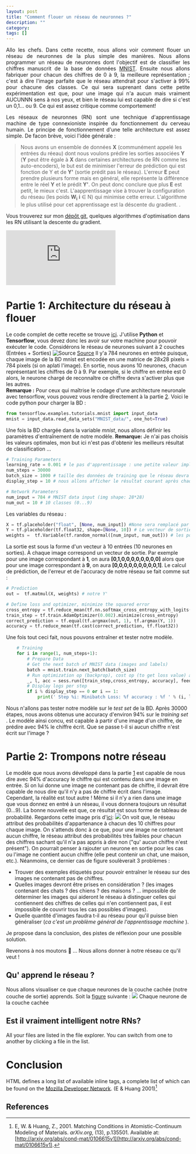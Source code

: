```yaml
---
layout: post
title: "Comment flouer un réseau de neuronnes ?"
description: ""
category: 
tags: []
---
```

<div class="message">
  <p align="justify">
  Allo les chefs. Dans cette recette, nous allons voir comment flouer un réseau de neuronnes de la plus simple des manières. Nous allons programmer un réseau de neuronnes 
  dont l'objectif est de classifier les chiffres manuscrit de la base de données <a href="http://yann.lecun.com/exdb/mnist/" > MNIST</a>. 
  Ensuite nous allons <span> fabriquer </span> pour chacun des chiffres de 0 à 9, la <span> meilleure représentation </span>; c'est à dire l'image 
  parfaite que le réseau attendrait pour s'activer à 99% pour chacune des classes. Ce qui sera suprenant dans cette petite expérimentation est que, pour une image qui n'a aucun mais vraiment AUCUNNN sens à nos yeux, et bien le réseau lui est capable de dire si c'est un 0,1... ou 9.
  Ce qui est assez critique comme comportement!  
  </p>
</div>

<p align="justify"> Les réseaux de neuronnes (RN) sont une technique d'apprentissage machine de type connexioniste inspirée du fonctionnement du cerveau humain. Le principe de fonctionnement d'une telle architecture est assez simple. De facon brève, voici l'idée générale :

> Nous avons un ensemble de données **X** (communément appelé les entrées du réeau) dont nous voulons prédire les sorties associées **Y** (**Y** peut être égale à **X** dans certaines architectures de RN comme les auto-encoders), le but est de minimiser l'erreur de prédiction qui est fonction de Y et de 
**Y'** (sortie prédit pas le réseau). L'erreur **E** peut prendre plusieurs forme mais en général, elle représente la différence entre le réel **Y** et le prédit **Y'**. On peut donc conclure que plus **E** est petit, le mieux c'est. L'aapprentissage vise à trouver la configuration du réseau (les poids **W**<sub><b>i</b></sub> **i** &#8712; &#925;) qui minimise cette erreur.
L'algorithme le plus utilisé pour cet apprentissage est la déscente du gradient.
. 

Vous trouverez sur mon [dépôt git](https://github.com/angetato/Optimizers-for-Tensorflow), quelques algorithmes d'optimisation dans les RN utilisant la descente du gradient. </p>

![img](http://latex.codecogs.com/svg.latex?%5Cfrac%7B%5Csigma%7D%7B%5Cmu%7D) 

# <a name="part1"></a>Partie 1: Architecture du réseau à flouer

Le code complet de cette recette se trouve [ici](#). J'utilise **Python** et **Tensorflow**, vous devez donc les avoir sur votre machine pour pouvoir exécuter le code.
Considérons le réseau de neurones suivant à 2 couches (Entrées + Sorties)
![Source](https://ml4a.github.io/images/figures/mnist_1layer.png)
[Source](https://ml4a.github.io/images/figures/mnist_1layer.png)
Il y'a 784 neurones en entrée puisque, chaque image de la BD mnist est encodée en une matrice de 28x28 pixels = 784 pixels (si on aplati l'image). En sortie, nous avons 10 neurones, chacun représentant les chiffres de 0 à 9. Par exemple, si le chiffre en entrée est 0 alors, le neurone chargé de reconnaître ce chiffre devra s'activer plus que les autres.  
**Remarque :** Pour ceux qui maîtrise le codage d'une architecture neuronale avec tensorflow, vous pouvez vous rendre directement à la partie [2](#part2).
Voici le code python pour charger la BD : 

```python
from tensorflow.examples.tutorials.mnist import input_data
mnist = input_data.read_data_sets("MNIST_data/", one_hot=True)
```
Une fois la BD chargée dans la variable *mnist*, nous allons définir les paramètres d'entraînement de notre modèle. **Remarque:** Je n'ai pas choisis les valeurs optimales, mon but ici n'est pas d'obtenir les meilleurs résultat de classification ...
```python
# Training Parameters
learning_rate = 0.001 # le pas d'apprentissage : une petite valeur implique des pas plus petis vers la solution et vice versa. Je ferais une recette bientôt sur l'importance de cette valeur et comment la paramétrer.
num_steps = 30000 
batch_size = 1000 # taille des données de training que le réseau devra voir avant de mettre à jour les poids.
display_step = 10 # nous allons afficher le résultat courant après chaque 10 step.

# Network Parameters
num_input = 784 # MNIST data input (img shape: 28*28)
num_out = 10 # 10 classes (0...9)
```
Les variables du réseau :
```python
X = tf.placeholder("float", [None, num_input]) #None sera remplacé par la taille du batchsize.
Y = tf.placeholder(tf.float32, shape=[None, 10]) # Le vecteur de sortie.
weights =  tf.Variable(tf.random_normal([num_input, num_out])) # les poids
```
La sortie est sous la forme d'un vecteur à 10 entrées (10 neurones en sorties). À chaque image correspond un vecteur de sortie. Par exemple pour une image correspondant à **1**, on aura **[0,1,0,0,0,0,0,0,0,0]** alors que pour une image correspondant à **9**, on aura **[0,0,0,0,0,0,0,0,0,1]**. 
Le calcul de prédiction, de l'erreur et de l'accuracy de notre réseau se fait comme sut :
```python
# Prediction
out =  tf.matmul(X, weights) # notre Y'

# Define loss and optimizer, minimize the squared error
cross_entropy = tf.reduce_mean(tf.nn.softmax_cross_entropy_with_logits(labels=Y, logits=out))
train_step = tf.train.AdamOptimizer(0.002).minimize(cross_entropy)
correct_prediction = tf.equal(tf.argmax(out, 1), tf.argmax(Y, 1))
accuracy = tf.reduce_mean(tf.cast(correct_prediction, tf.float32))
```
Une fois tout ceci fait, nous pouvons entraîner et tester notre modèle. 
```python
    # Training
    for i in range(1, num_steps+1):
        # Prepare Data
        # Get the next batch of MNIST data (images and labels)
        batch = mnist.train.next_batch(batch_size)
        # Run optimization op (backprop), cost op (to get loss value) and accuracy opp
        _, l, acc = sess.run([train_step,cross_entropy, accuracy], feed_dict={X: batch[0], Y: batch[1]})
        # Display logs per step
        if i % display_step == 0 or i == 1:
            print(' Step %i: Minibatch Loss: %f accuracy : %f ' % (i, l, acc))
```
Nous n'allons pas tester notre modèle sur le _test set_ de la BD. Après 30000 étapes, nous avons obtenus une accuracy d'environ 94% sur le _training set_ . Le modèle ainsi concu, est capable à partir d'une image d'un chiffre, de prédire avec 94% le chiffre écrit. Que se passe t-il si aucun chiffre n'est écrit sur l'image ? 

# <a name="part2"></a>Partie 2: Trompons notre réseau 

Le modèle que nous avons développé dans la partie [1](#part1) est capable de nous dire avec 94% d'accuracy le chiffre qui est contenu dans une image en entrée. Si on lui donne une image ne contenant pas de chiffre, il devrait être capable de nous dire qu'il n'y a pas de chiffre écrit dans l'image. Cependant, la réalité est tout autre ! Même si il n'y a rien dans une image que vous donnez en entré à un réseau, il vous donnera toujours un résultat (0...9). La bonne nouvelle est que, ce résultat est sous forme de tableau de probabilité. 
Regardons cette image pris d'[ici](https://ml4a.github.io/images/figures/mnist-mistakes.png):
![](https://ml4a.github.io/images/figures/mnist-mistakes.png)
On voit que, le réseau attribut des probabilités d'appartenance à chacun des 10 chiffres pour chaque image. On s'attends donc à ce que, pour une image ne contenant aucun chiffre, le réseau attribut des probabilités très faibles pour chacun des chiffres sachant qu'il n'a pas appris à dire non ("qu' aucun chiffre n'est présent"). On pourrait penser à rajouter un neurone en sortie pour les cas ou l'image ne contient aucun chiffre (elle peut contenir un chat, une maison, etc.). Néanmoins, ce dernier cas de figure soulèverait 3 problèmes :
* Trouver des exemples étiquetés pour pouvoir entraîner le réseau sur des images ne contenant pas de chiffres.
* Quelles images devront être prises en considération ? (les images contenant des chats ? des chiens ? des maisons ? ... impossible de déterminer les images qui aideront le réseau à distinguer celles qui contiennent des chiffres de celles qui n'en contiennent pas, il est impossible de couvrir tous les cas possibles d'images).
* Quelle quantité d'images faudra t-il au réseau pour qu'il puisse bien généraliser (_ca c'est un problème général de l'apprentissage machine_ ).

Je propose dans la conclusion, des pistes de réflexion pour une possible solution. 

Revenons à nos moutons 🐑 ... Nous allons donner à notre réseau ce qu'il veut !
## Qu' apprend le réseau ?

Nous allons visualiser ce que chaque neurones de la couche cachée (notre couche de sortie) apprends. Soit la [figure](https://ml4a.github.io/ml4a/looking_inside_neural_nets/) suivante :
![](https://ml4a.github.io/images/figures/weights_analogy_1.png)
Chaque neurone de la couche cachée

## Est il vraiment intelligent notre RNs?

All your files are listed in the file explorer. You can switch from one to another by clicking a file in the list.

# Conclusion
HTML defines a long list of available inline tags, a complete list of which can be found on the [Mozilla Developer Network](https://developer.mozilla.org/en-US/docs/Web/HTML/Element). (E & Huang 2001)[^Huang2001]

References
--------------------------
[^Huang2001]: E, W. & Huang, Z., 2001. Matching Conditions in Atomistic-Continuum Modeling of Materials. _arXiv.org_, (13), p.135501. Available at: [http://arxiv.org/abs/cond-mat/0106615v1](http://arxiv.org/abs/cond-mat/0106615v1).
